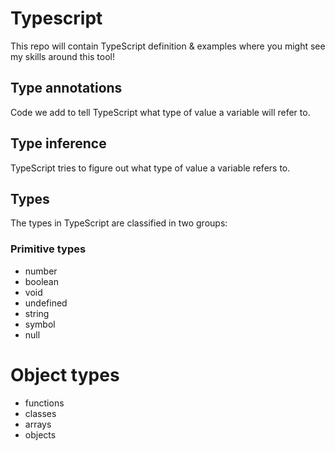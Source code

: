 # Typescript
This repo will contain TypeScript definition & examples where you might see my skills around this tool!

## Type annotations
Code we add to tell TypeScript what type of value a variable will refer to.

## Type inference
TypeScript tries to figure out what type of value a variable refers to.

## Types
The types in TypeScript are classified in two groups:

### Primitive types
- number
- boolean
- void
- undefined
- string
- symbol
- null

# Object types
- functions
- classes 
- arrays
- objects